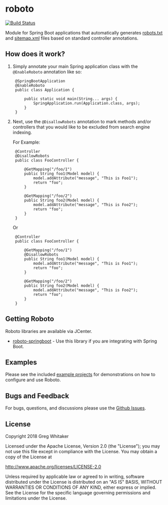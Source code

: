 # roboto
[![Build Status](https://travis-ci.org/gregwhitaker/roboto.svg?branch=master)](https://travis-ci.org/gregwhitaker/roboto)

Module for Spring Boot applications that automatically generates [robots.txt](http://www.robotstxt.org/) and [sitemap.xml](https://www.sitemaps.org/protocol.html) files based on standard 
controller annotations.

## How does it work?
1. Simply annotate your main Spring application class with the `@EnableRoboto` annotation like so:

        @SpringBootApplication
        @EnableRoboto
        public class Application {
        
            public static void main(String... args) {
                SpringApplication.run(Application.class, args);
            }
        }

2. Next, use the `@DisallowRobots` annotation to mark methods and/or controllers that you would like to be excluded from search engine indexing.

    For Example:
    
        @Controller
        @DisallowRobots
        public class FooController {
        
            @GetMapping("/foo/1")
            public String foo1(Model model) {
                model.addAttribute("message", "This is Foo1");
                return "foo";
            }
            
            @GetMapping("/foo/2")
            public String foo2(Model model) {
                model.addAttribute("message", "This is Foo2");
                return "foo";
            }
        }
        
    Or
    
        @Controller
        public class FooController {
        
            @GetMapping("/foo/1")
            @DisallowRobots
            public String foo1(Model model) {
                model.addAttribute("message", "This is Foo1");
                return "foo";
            }
            
            @GetMapping("/foo/2")
            public String foo2(Model model) {
                model.addAttribute("message", "This is Foo2");
                return "foo";
            }
        }

## Getting Roboto
Roboto libraries are available via JCenter.

* [roboto-springboot](https://bintray.com/gregwhitaker/maven/roboto-springboot) - Use this library if you are integrating with Spring Boot.

## Examples
Please see the included [example projects](roboto-examples) for demonstrations on how to configure and use Roboto.

## Bugs and Feedback
For bugs, questions, and discussions please use the [Github Issues](https://github.com/gregwhitaker/roboto/issues).

## License
Copyright 2018 Greg Whitaker

Licensed under the Apache License, Version 2.0 (the "License");
you may not use this file except in compliance with the License.
You may obtain a copy of the License at

   http://www.apache.org/licenses/LICENSE-2.0

Unless required by applicable law or agreed to in writing, software
distributed under the License is distributed on an "AS IS" BASIS,
WITHOUT WARRANTIES OR CONDITIONS OF ANY KIND, either express or implied.
See the License for the specific language governing permissions and
limitations under the License.
